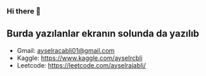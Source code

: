 ### Hi there 👋
## Burda yazılanlar ekranın solunda da yazılıb

- Gmail: ayselracabli01@gmail.com
- Kaggle: https://www.kaggle.com/ayselrcbli
- Leetcode: https://leetcode.com/ayselrajabli/
